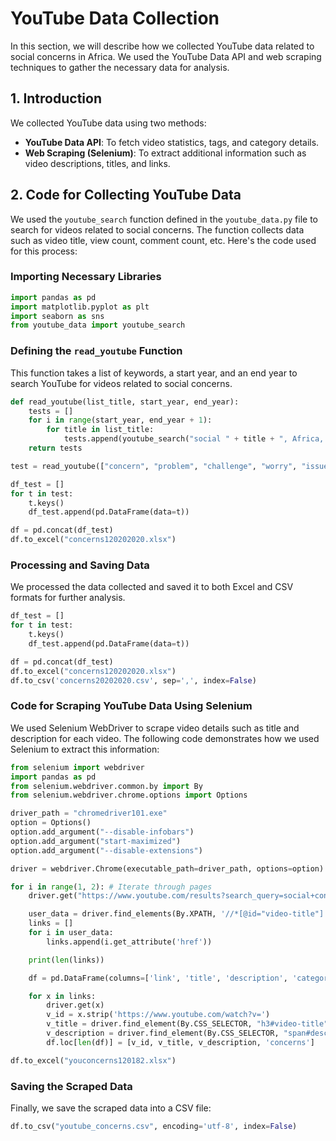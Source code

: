 # YouTube Data Collection

In this section, we will describe how we collected YouTube data related to social concerns in Africa. We used the YouTube Data API and web scraping techniques to gather the necessary data for analysis.

## 1. Introduction

We collected YouTube data using two methods: 
- **YouTube Data API**: To fetch video statistics, tags, and category details.
- **Web Scraping (Selenium)**: To extract additional information such as video descriptions, titles, and links.

## 2. Code for Collecting YouTube Data

We used the `youtube_search` function defined in the `youtube_data.py` file to search for videos related to social concerns. The function collects data such as video title, view count, comment count, etc. Here's the code used for this process:

### Importing Necessary Libraries

```python
import pandas as pd
import matplotlib.pyplot as plt
import seaborn as sns
from youtube_data import youtube_search
```

### Defining the `read_youtube` Function

This function takes a list of keywords, a start year, and an end year to search YouTube for videos related to social concerns.

```python
def read_youtube(list_title, start_year, end_year):
    tests = []
    for i in range(start_year, end_year + 1):
        for title in list_title:
            tests.append(youtube_search("social " + title + ", Africa, " + str(i)))
    return tests

test = read_youtube(["concern", "problem", "challenge", "worry", "issue", "question"], 2020, 2020)

df_test = []
for t in test:
    t.keys()
    df_test.append(pd.DataFrame(data=t))

df = pd.concat(df_test)
df.to_excel("concerns120202020.xlsx")
```

### Processing and Saving Data

We processed the data collected and saved it to both Excel and CSV formats for further analysis.

```python
df_test = []
for t in test:
    t.keys()
    df_test.append(pd.DataFrame(data=t))

df = pd.concat(df_test)
df.to_excel("concerns120202020.xlsx")
df.to_csv('concerns20202020.csv', sep=',', index=False)
```

### Code for Scraping YouTube Data Using Selenium

We used Selenium WebDriver to scrape video details such as title and description for each video. The following code demonstrates how we used Selenium to extract this information:

```python
from selenium import webdriver 
import pandas as pd 
from selenium.webdriver.common.by import By 
from selenium.webdriver.chrome.options import Options

driver_path = "chromedriver101.exe"
option = Options()
option.add_argument("--disable-infobars")
option.add_argument("start-maximized")
option.add_argument("--disable-extensions")

driver = webdriver.Chrome(executable_path=driver_path, options=option)

for i in range(1, 2): # Iterate through pages
    driver.get("https://www.youtube.com/results?search_query=social+concerns%2C+Africa%2C+2018")

    user_data = driver.find_elements(By.XPATH, '//*[@id="video-title"]')
    links = []
    for i in user_data:
        links.append(i.get_attribute('href'))

    print(len(links))

    df = pd.DataFrame(columns=['link', 'title', 'description', 'category'])

    for x in links:
        driver.get(x)
        v_id = x.strip('https://www.youtube.com/watch?v=')
        v_title = driver.find_element(By.CSS_SELECTOR, "h3#video-title").text
        v_description = driver.find_element(By.CSS_SELECTOR, "span#description-text").text
        df.loc[len(df)] = [v_id, v_title, v_description, 'concerns']

df.to_excel("youconcerns120182.xlsx")
```

### Saving the Scraped Data

Finally, we save the scraped data into a CSV file:

```python
df.to_csv("youtube_concerns.csv", encoding='utf-8', index=False)
```
